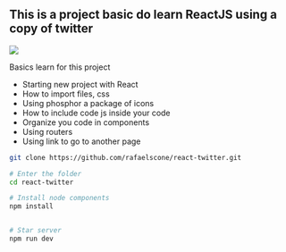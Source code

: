 ## This is a project basic do learn ReactJS using a copy of twitter

<img src="https://fileups.s3.us-east-1.amazonaws.com/public/image_project.jpeg"></img>

Basics learn for this project
- Starting new project with React
- How to import files, css 
- Using phosphor a package of icons
- How to include code js inside your code
- Organize you code in components
- Using routers 
- Using link to go to another page

```bash
git clone https://github.com/rafaelscone/react-twitter.git

# Enter the folder
cd react-twitter 

# Install node components
npm install 


# Star server
npm run dev

``` 